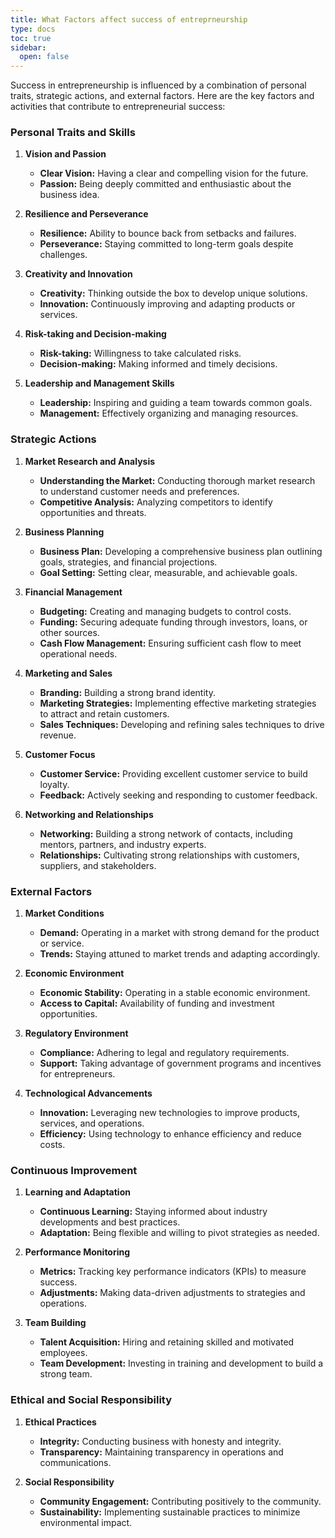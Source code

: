 ```yaml
---
title: What Factors affect success of entreprneurship
type: docs
toc: true
sidebar:
  open: false
---
```

Success in entrepreneurship is influenced by a combination of personal traits, strategic actions, and external factors. Here are the key factors and activities that contribute to entrepreneurial success:

### Personal Traits and Skills
1. **Vision and Passion**
   - **Clear Vision:** Having a clear and compelling vision for the future.
   - **Passion:** Being deeply committed and enthusiastic about the business idea.

2. **Resilience and Perseverance**
   - **Resilience:** Ability to bounce back from setbacks and failures.
   - **Perseverance:** Staying committed to long-term goals despite challenges.

3. **Creativity and Innovation**
   - **Creativity:** Thinking outside the box to develop unique solutions.
   - **Innovation:** Continuously improving and adapting products or services.

4. **Risk-taking and Decision-making**
   - **Risk-taking:** Willingness to take calculated risks.
   - **Decision-making:** Making informed and timely decisions.

5. **Leadership and Management Skills**
   - **Leadership:** Inspiring and guiding a team towards common goals.
   - **Management:** Effectively organizing and managing resources.

### Strategic Actions
1. **Market Research and Analysis**
   - **Understanding the Market:** Conducting thorough market research to understand customer needs and preferences.
   - **Competitive Analysis:** Analyzing competitors to identify opportunities and threats.

2. **Business Planning**
   - **Business Plan:** Developing a comprehensive business plan outlining goals, strategies, and financial projections.
   - **Goal Setting:** Setting clear, measurable, and achievable goals.

3. **Financial Management**
   - **Budgeting:** Creating and managing budgets to control costs.
   - **Funding:** Securing adequate funding through investors, loans, or other sources.
   - **Cash Flow Management:** Ensuring sufficient cash flow to meet operational needs.

4. **Marketing and Sales**
   - **Branding:** Building a strong brand identity.
   - **Marketing Strategies:** Implementing effective marketing strategies to attract and retain customers.
   - **Sales Techniques:** Developing and refining sales techniques to drive revenue.

5. **Customer Focus**
   - **Customer Service:** Providing excellent customer service to build loyalty.
   - **Feedback:** Actively seeking and responding to customer feedback.

6. **Networking and Relationships**
   - **Networking:** Building a strong network of contacts, including mentors, partners, and industry experts.
   - **Relationships:** Cultivating strong relationships with customers, suppliers, and stakeholders.

### External Factors
1. **Market Conditions**
   - **Demand:** Operating in a market with strong demand for the product or service.
   - **Trends:** Staying attuned to market trends and adapting accordingly.

2. **Economic Environment**
   - **Economic Stability:** Operating in a stable economic environment.
   - **Access to Capital:** Availability of funding and investment opportunities.

3. **Regulatory Environment**
   - **Compliance:** Adhering to legal and regulatory requirements.
   - **Support:** Taking advantage of government programs and incentives for entrepreneurs.

4. **Technological Advancements**
   - **Innovation:** Leveraging new technologies to improve products, services, and operations.
   - **Efficiency:** Using technology to enhance efficiency and reduce costs.

### Continuous Improvement
1. **Learning and Adaptation**
   - **Continuous Learning:** Staying informed about industry developments and best practices.
   - **Adaptation:** Being flexible and willing to pivot strategies as needed.

2. **Performance Monitoring**
   - **Metrics:** Tracking key performance indicators (KPIs) to measure success.
   - **Adjustments:** Making data-driven adjustments to strategies and operations.

3. **Team Building**
   - **Talent Acquisition:** Hiring and retaining skilled and motivated employees.
   - **Team Development:** Investing in training and development to build a strong team.

### Ethical and Social Responsibility
1. **Ethical Practices**
   - **Integrity:** Conducting business with honesty and integrity.
   - **Transparency:** Maintaining transparency in operations and communications.

2. **Social Responsibility**
   - **Community Engagement:** Contributing positively to the community.
   - **Sustainability:** Implementing sustainable practices to minimize environmental impact.

